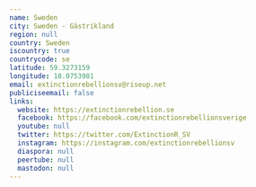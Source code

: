 ```yaml
---
name: Sweden
city: Sweden - Gästrikland
region: null
country: Sweden
iscountry: true
countrycode: se
latitude: 59.3273159
longitude: 18.0753981
email: extinctionrebellionsv@riseup.net
publiciseemail: false
links:
  website: https://extinctionrebellion.se
  facebook: https://facebook.com/extinctionrebellionsverige
  youtube: null
  twitter: https://twitter.com/ExtinctionR_SV
  instagram: https://instagram.com/extinctionrebellionsv
  diaspora: null
  peertube: null
  mastodon: null
---
```

